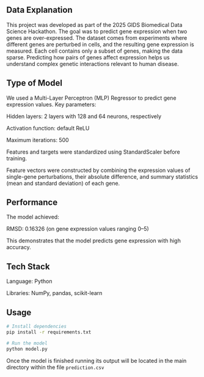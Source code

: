 ## Data Explanation

This project was developed as part of the 2025 GIDS Biomedical Data Science Hackathon. 
The goal was to predict gene expression when two genes are over-expressed.
The dataset comes from experiments where different genes are perturbed in cells, and the resulting gene expression is measured.
Each cell contains only a subset of genes, making the data sparse.
Predicting how pairs of genes affect expression helps us understand complex genetic interactions relevant to human disease.

## Type of Model

We used a Multi-Layer Perceptron (MLP) Regressor to predict gene expression values. Key parameters:

Hidden layers: 2 layers with 128 and 64 neurons, respectively

Activation function: default ReLU

Maximum iterations: 500

Features and targets were standardized using StandardScaler before training.

Feature vectors were constructed by combining the expression values of single-gene perturbations, their absolute difference, and summary statistics (mean and standard deviation) of each gene.

## Performance

The model achieved:

RMSD: 0.16326 (on gene expression values ranging 0–5)

This demonstrates that the model predicts gene expression with high accuracy.

## Tech Stack

Language: Python

Libraries: NumPy, pandas, scikit-learn

## Usage

```bash
# Install dependencies
pip install -r requirements.txt

# Run the model
python model.py
```

Once the model is finished running its output will be located in the main directory within the file `prediction.csv`